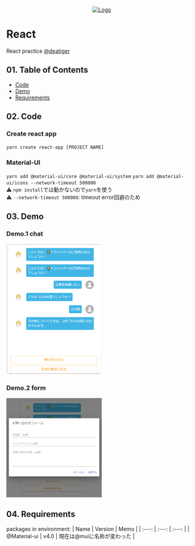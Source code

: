 <!-- PROJECT LOGO -->
<br />
<p align="center">
  <a href="https://ja.reactjs.org/">
    <img src="https://test-hack.com/wp-content/uploads/2022/04/9d0a6780-394a-11eb-9fd1-6296a684b124-1.jpeg" alt="Logo" width=50% height=50%>
  </a>
 
# React
React practice <a href="https://github.com/deatiger/chatbot-demo">@deatiger</a>

## 01. Table of Contents
- [Code](#code)
- [Demo](#demo)
- [Requirements](#requirements)
  
## 02. Code
### Create react app
  `yarn create react-app [PROJECT NAME]`
### Material-UI
`yarn add @material-ui/core @material-ui/system`
`yarn add @material-ui/icons --network-timeout 500000`
</br>
⚠ `npm install`では動かないので`yarn`を使う</br>
⚠ `--network-timeout 500000`: timeout error回避のため

## 03. Demo
### Demo.1 chat
<img src="./demo1.png" alt="demo" width=50% height=50%>

### Demo.2 form
<img src="./demo2.png" alt="demo" width=50% height=50%>
  
## 04. Requirements
  
 packages in environment: 
| Name |  Version | Memo |
| :---: |  :---:  |  :---:  |
| @Material-ui | v4.0 | 現在は@muiに名称が変わった |
